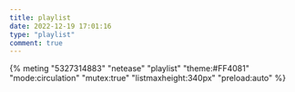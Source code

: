```yaml
---
title: playlist
date: 2022-12-19 17:01:16
type: "playlist"
comment: true
---
```


{% meting "5327314883" "netease" "playlist" "theme:#FF4081" "mode:circulation" "mutex:true" "listmaxheight:340px" "preload:auto" %}
